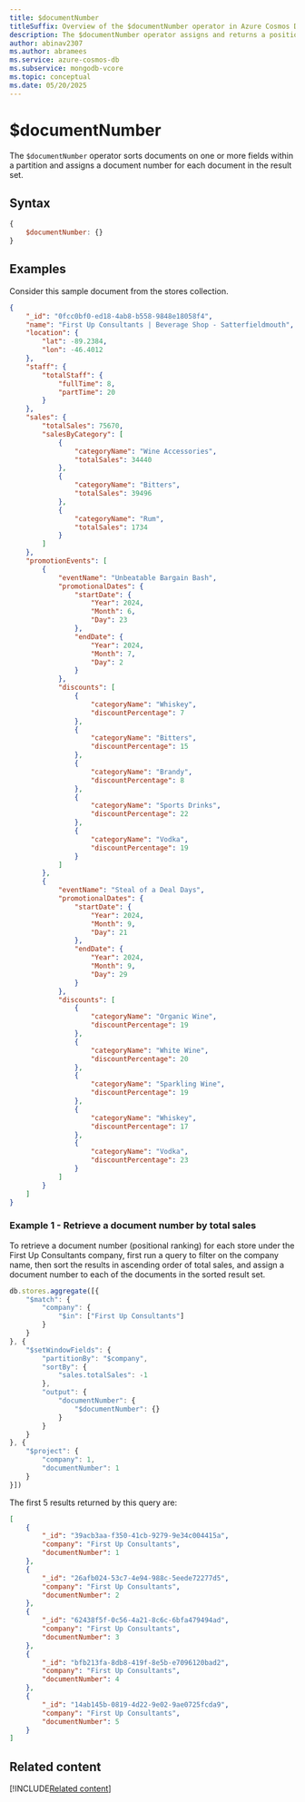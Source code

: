 ```yaml
---
title: $documentNumber
titleSuffix: Overview of the $documentNumber operator in Azure Cosmos DB for MongoDB (vCore)
description: The $documentNumber operator assigns and returns a position for each document within a partition based on a specified sort order 
author: abinav2307
ms.author: abramees
ms.service: azure-cosmos-db
ms.subservice: mongodb-vcore
ms.topic: conceptual
ms.date: 05/20/2025
---
```


# $documentNumber

The `$documentNumber` operator sorts documents on one or more fields within a partition and assigns a document number for each document in the result set.

## Syntax

```javascript
{
    $documentNumber: {}
}
```

## Examples

Consider this sample document from the stores collection.

```json
{
    "_id": "0fcc0bf0-ed18-4ab8-b558-9848e18058f4",
    "name": "First Up Consultants | Beverage Shop - Satterfieldmouth",
    "location": {
        "lat": -89.2384,
        "lon": -46.4012
    },
    "staff": {
        "totalStaff": {
            "fullTime": 8,
            "partTime": 20
        }
    },
    "sales": {
        "totalSales": 75670,
        "salesByCategory": [
            {
                "categoryName": "Wine Accessories",
                "totalSales": 34440
            },
            {
                "categoryName": "Bitters",
                "totalSales": 39496
            },
            {
                "categoryName": "Rum",
                "totalSales": 1734
            }
        ]
    },
    "promotionEvents": [
        {
            "eventName": "Unbeatable Bargain Bash",
            "promotionalDates": {
                "startDate": {
                    "Year": 2024,
                    "Month": 6,
                    "Day": 23
                },
                "endDate": {
                    "Year": 2024,
                    "Month": 7,
                    "Day": 2
                }
            },
            "discounts": [
                {
                    "categoryName": "Whiskey",
                    "discountPercentage": 7
                },
                {
                    "categoryName": "Bitters",
                    "discountPercentage": 15
                },
                {
                    "categoryName": "Brandy",
                    "discountPercentage": 8
                },
                {
                    "categoryName": "Sports Drinks",
                    "discountPercentage": 22
                },
                {
                    "categoryName": "Vodka",
                    "discountPercentage": 19
                }
            ]
        },
        {
            "eventName": "Steal of a Deal Days",
            "promotionalDates": {
                "startDate": {
                    "Year": 2024,
                    "Month": 9,
                    "Day": 21
                },
                "endDate": {
                    "Year": 2024,
                    "Month": 9,
                    "Day": 29
                }
            },
            "discounts": [
                {
                    "categoryName": "Organic Wine",
                    "discountPercentage": 19
                },
                {
                    "categoryName": "White Wine",
                    "discountPercentage": 20
                },
                {
                    "categoryName": "Sparkling Wine",
                    "discountPercentage": 19
                },
                {
                    "categoryName": "Whiskey",
                    "discountPercentage": 17
                },
                {
                    "categoryName": "Vodka",
                    "discountPercentage": 23
                }
            ]
        }
    ]
}
```

### Example 1 - Retrieve a document number by total sales

To retrieve a document number (positional ranking) for each store under the First Up Consultants company, first run a query to filter on the company name, then sort the results in ascending order of total sales, and assign a document number to each of the documents in the sorted result set.

```javascript
db.stores.aggregate([{
    "$match": {
        "company": {
            "$in": ["First Up Consultants"]
        }
    }
}, {
    "$setWindowFields": {
        "partitionBy": "$company",
        "sortBy": {
            "sales.totalSales": -1
        },
        "output": {
            "documentNumber": {
                "$documentNumber": {}
            }
        }
    }
}, {
    "$project": {
        "company": 1,
        "documentNumber": 1
    }
}])
```

The first 5 results returned by this query are:

```json
[
    {
        "_id": "39acb3aa-f350-41cb-9279-9e34c004415a",
        "company": "First Up Consultants",
        "documentNumber": 1
    },
    {
        "_id": "26afb024-53c7-4e94-988c-5eede72277d5",
        "company": "First Up Consultants",
        "documentNumber": 2
    },
    {
        "_id": "62438f5f-0c56-4a21-8c6c-6bfa479494ad",
        "company": "First Up Consultants",
        "documentNumber": 3
    },
    {
        "_id": "bfb213fa-8db8-419f-8e5b-e7096120bad2",
        "company": "First Up Consultants",
        "documentNumber": 4
    },
    {
        "_id": "14ab145b-0819-4d22-9e02-9ae0725fcda9",
        "company": "First Up Consultants",
        "documentNumber": 5
    }
]
```

## Related content

[!INCLUDE[Related content](../includes/related-content.md)]
